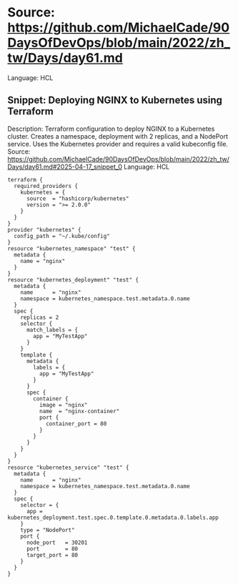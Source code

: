# Source: https://github.com/MichaelCade/90DaysOfDevOps/blob/main/2022/zh_tw/Days/day61.md
Language: HCL

## Snippet: Deploying NGINX to Kubernetes using Terraform
Description: Terraform configuration to deploy NGINX to a Kubernetes cluster. Creates a namespace, deployment with 2 replicas, and a NodePort service. Uses the Kubernetes provider and requires a valid kubeconfig file.
Source: https://github.com/MichaelCade/90DaysOfDevOps/blob/main/2022/zh_tw/Days/day61.md#2025-04-17_snippet_0
Language: HCL

```HCL
terraform {
  required_providers {
    kubernetes = {
      source  = "hashicorp/kubernetes"
      version = ">= 2.0.0"
    }
  }
}
provider "kubernetes" {
  config_path = "~/.kube/config"
}
resource "kubernetes_namespace" "test" {
  metadata {
    name = "nginx"
  }
}
resource "kubernetes_deployment" "test" {
  metadata {
    name      = "nginx"
    namespace = kubernetes_namespace.test.metadata.0.name
  }
  spec {
    replicas = 2
    selector {
      match_labels = {
        app = "MyTestApp"
      }
    }
    template {
      metadata {
        labels = {
          app = "MyTestApp"
        }
      }
      spec {
        container {
          image = "nginx"
          name  = "nginx-container"
          port {
            container_port = 80
          }
        }
      }
    }
  }
}
resource "kubernetes_service" "test" {
  metadata {
    name      = "nginx"
    namespace = kubernetes_namespace.test.metadata.0.name
  }
  spec {
    selector = {
      app = kubernetes_deployment.test.spec.0.template.0.metadata.0.labels.app
    }
    type = "NodePort"
    port {
      node_port   = 30201
      port        = 80
      target_port = 80
    }
  }
}
```